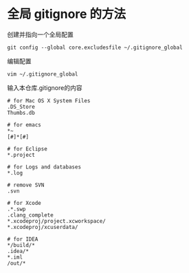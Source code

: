 # 全局 gitignore 的方法
创建并指向一个全局配置
```
git config --global core.excludesfile ~/.gitignore_global
```
编辑配置
```
vim ~/.gitignore_global
```
输入本仓库.gitignore的内容
```
# for Mac OS X System Files
.DS_Store
Thumbs.db
 
# for emacs
*~
[#]*[#]
 
# for Eclipse
*.project
 
# for Logs and databases
*.log
 
# remove SVN
.svn
 
# for Xcode
.*.swp
.clang_complete
*.xcodeproj/project.xcworkspace/
*.xcodeproj/xcuserdata/
 
# for IDEA
*/build/*
.idea/*
*.iml
/out/*
```
